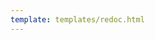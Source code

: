 ```yaml
---
template: templates/redoc.html
---
```


<redoc spec-url="{{base_path}}/apis/restapis/identity-governance.yaml" theme='{{redoc_theme}}'></redoc>

